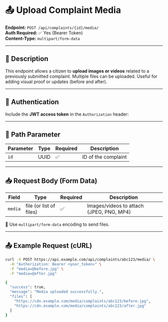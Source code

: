 # 📤 Upload Complaint Media

**Endpoint:** `POST /api/complaints/{id}/media/`  
**Auth Required:** ✅ Yes (Bearer Token)  
**Content-Type:** `multipart/form-data`

---

## 📌 Description

This endpoint allows a citizen to **upload images or videos** related to a previously submitted complaint. Multiple files can be uploaded. Useful for adding visual proof or updates (before and after).

---

## 🔐 Authentication

Include the **JWT access token** in the `Authorization` header:


---

## 🔗 Path Parameter

| Parameter | Type | Required | Description              |
|-----------|------|----------|--------------------------|
| `id`      | UUID | ✅        | ID of the complaint      |

---

## 📥 Request Body (Form Data)

| Field   | Type        | Required | Description                         |
|---------|-------------|----------|-------------------------------------|
| `media` | file (or list of files) | ✅ | Images/videos to attach (JPEG, PNG, MP4) |

📝 Use `multipart/form-data` encoding to send files.

---

## 📤 Example Request (cURL)

```bash
curl -X POST https://api.example.com/api/complaints/abc123/media/ \
  -H "Authorization: Bearer <your_token>" \
  -F "media=@before.jpg" \
  -F "media=@after.jpg"

{
  "success": true,
  "message": "Media uploaded successfully.",
  "files": [
    "https://cdn.example.com/media/complaints/abc123/before.jpg",
    "https://cdn.example.com/media/complaints/abc123/after.jpg"
  ]
}
